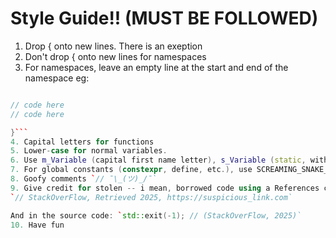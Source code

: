# Style Guide!! (MUST BE FOLLOWED)

1. Drop { onto new lines. There is an exeption
2. Don't drop { onto new lines for namespaces
3. For namespaces, leave an empty line at the start and end of the namespace eg:
```cpp namespace Billy {

// code here
// code here

}```
4. Capital letters for functions
5. Lower-case for normal variables.
6. Use m_Variable (capital first name letter), s_Variable (static, with capital first name letter), and for global inline variables, just use GlobalVariable, with capital first letter.
7. For global constants (constexpr, define, etc.), use SCREAMING_SNAKE_CASE
8. Goofy comments `// ¯\_(ツ)_/¯`
9. Give credit for stolen -- i mean, borrowed code using a References commented page at the botton like this:
`// StackOverFlow, Retrieved 2025, https://suspicious_link.com`

And in the source code: `std::exit(-1); // (StackOverFlow, 2025)`
10. Have fun